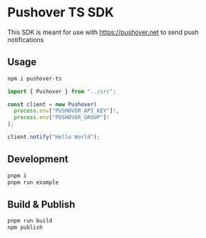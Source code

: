 # Pushover TS SDK

This SDK is meant for use with https://pushover.net to send push notifications

## Usage
```sh
npm i pushover-ts
```

```ts
import { Pushover } from "../src";

const client = new Pushover(
  process.env["PUSHOVER_API_KEY"]!,
  process.env["PUSHOVER_GROUP"]!
);

client.notify("Hello World");
```

## Development
```sh
pnpm i
pnpm run example
```

## Build & Publish
```sh
pnpm run build
npm publish
```